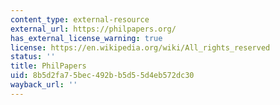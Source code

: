 ```yaml
---
content_type: external-resource
external_url: https://philpapers.org/
has_external_license_warning: true
license: https://en.wikipedia.org/wiki/All_rights_reserved
status: ''
title: PhilPapers
uid: 8b5d2fa7-5bec-492b-b5d5-5d4eb572dc30
wayback_url: ''
---
```

